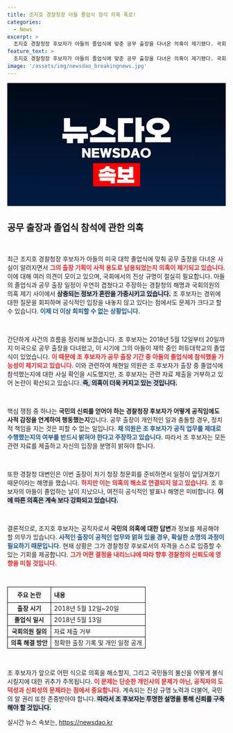 ```yaml
---
title: 조지호 경찰청장 아들 졸업식 참석 의혹 폭로!
categories:
  - News
excerpt: >
  조지호 경찰청장 후보자가 아들의 졸업식에 맞춘 공무 출장을 다녀온 의혹이 제기됐다. 국회에서 진위 여부를 밝히고, 후보자의 출장 내역과 관련 자료 제출을 요구하는 목소리가 커지고 있다. 과연 그의 해명이 신뢰를 받을 수 있을까?
feature_text: >
  조지호 경찰청장 후보자가 아들의 졸업식에 맞춘 공무 출장을 다녀온 의혹이 제기됐다. 국회에서 진위 여부를 밝히고, 후보자의 출장 내역과 관련 자료 제출을 요구하는 목소리가 커지고 있다. 과연 그의 해명이 신뢰를 받을 수 있을까?
image: '/assets/img/newsdao_breakingnews.jpg'
---
```


<p><img src="/assets/img/newsdao_breakingnews.jpg" alt="koreaapp 속보" /></p>

<h2 data-ke-size="size26">공무 출장과 졸업식 참석에 관한 의혹</h2>

<p data-ke-size="size16">&nbsp;</p>

<p>최근 조지호 경찰청장 후보자가 아들의 미국 대학 졸업식에 맞춰 공무 출장을 다녀온 사실이 알려지면서 <b><span style="color: #ee2323;">그의 출장 기획이 사적 용도로 남용되었는지 의혹이 제기되고 있습니다.</span></b> 이에 대해 여러 의견이 모이고 있으며, 국회에서의 진상 규명이 절실히 필요합니다. 아들의 졸업식과 공무 출장 일정이 우연히 겹쳤다고 주장하는 경찰청의 해명과 국회의원의 의혹 제기 사이에서 <b><span style="background-color: #21538527;">상충되는 정보가 혼란을 가중시키고 있습니다.</span></b> 조 후보자는 경위에 대한 질문을 회피하며 공식적인 입장을 내놓지 않고 있다는 점에서도 문제가 크다고 할 수 있습니다.<b><span style="color: #1a5490;"> 이제 더 이상 회피할 수 없는 상황입니다.</span></b></p>

<p data-ke-size="size16">&nbsp;</p>

<p>간단하게 사건의 흐름을 정리해 보겠습니다. 조 후보자는 2018년 5월 12일부터 20일까지 미국으로 공무 출장을 다녀왔고, 이 시기에 그의 아들이 재학 중인 퍼듀대학교의 졸업식이 있었습니다. <b><span style="color: #ee2323;">이 때문에 조 후보자가 공무 출장 기간 중 아들의 졸업식에 참석했을 가능성이 제기되고 있습니다.</span></b> 이와 관련하여 채현일 의원은 조 후보자가 출장 중 졸업식에 참석했는지에 대한 사실 확인을 시도했지만, 조 후보자는 관련 자료 제출을 거부하고 있어 논란이 확산되고 있습니다.<b><span style="background-color: #21538527;"> 즉, 의혹이 더욱 커지고 있는 것입니다.</span></b></p>

<p data-ke-size="size16">&nbsp;</p>

<p>핵심 쟁점 중 하나는 <b>국민의 신뢰를 얻어야 하는 경찰청장 후보자가 어떻게 공직임에도 사적 감정을 연계하여 행동했는지</b>입니다. 공무 출장이 개인적인 일과 충돌할 경우, 정치적 책임을 지는 것은 피할 수 없는 일입니다. <b><span style="color: #1a5490;">채 의원은 조 후보자가 공직 업무를 제대로 수행했는지의 여부를 반드시 밝혀야 한다고 주장하고 있습니다.</span></b> 따라서 조 후보자는 모든 관련 자료를 제출하고 자신의 입장을 분명히 밝혀야 합니다.</p>

<p data-ke-size="size16">&nbsp;</p>

<p>또한 경찰청 대변인은 이번 출장이 차기 청장 청문회를 준비하면서 일정이 앞당겨졌기 때문이라는 해명을 했습니다. <b><span style="color: #ee2323;">하지만 이는 의혹의 해소로 연결되지 않고 있습니다.</span></b> 조 후보자의 아들이 졸업하는 날이 지났으나, 여전히 공식적인 발표나 해명은 미비합니다. <b><span style="background-color: #21538527;">이에 따른 의혹은 계속 보다 강화되고 있습니다.</span></b> </p>

<p data-ke-size="size16">&nbsp;</p>

<p>결론적으로, 조지호 후보자는 공직자로서 <b>국민의 의혹에 대한 답변</b>과 정보를 제공해야 할 의무가 있습니다. <b><span style="color: #1a5490;">사적인 출장이 공적인 업무와 얽혀 있을 경우, 확실한 소명의 과정이 필요하기 때문입니다.</span></b> 현재 상황은 그가 경찰청장 후보로서의 자격을 스스로 입증할 수 있는 기회를 제공합니다. <b><span style="color: #ee2323;">그가 어떤 결정을 내리느냐에 따라 향후 경찰청의 신뢰도에 영향을 미칠 것입니다.</span></b></p>

<p data-ke-size="size16">&nbsp;</p>

<table style="width: 100%; border-collapse: collapse;">
    <tbody>
        <tr>
            <td style="border: 1px solid #000; text-align: center; height: 30px;"><b>주요 논란</b></td>
            <td style="border: 1px solid #000;"><b>내용</b></td>
        </tr>
        <tr>
            <td style="border: 1px solid #000; text-align: center;"><b>출장 시기</b></td>
            <td style="border: 1px solid #000;">2018년 5월 12일~20일</td>
        </tr>
        <tr>
            <td style="border: 1px solid #000; text-align: center;"><b>졸업식 일시</b></td>
            <td style="border: 1px solid #000;">2018년 5월 13일</td>
        </tr>
        <tr>
            <td style="border: 1px solid #000; text-align: center;"><b>국회의원 질의</b></td>
            <td style="border: 1px solid #000;">자료 제출 거부</td>
        </tr>
        <tr>
            <td style="border: 1px solid #000; text-align: center;"><b>의혹 해결 방안</b></td>
            <td style="border: 1px solid #000;">정확한 출장 기록 및 개인 일정 공개</td>
        </tr>
    </tbody>
</table>

<p data-ke-size="size16">&nbsp;</p>

<p>조 후보자가 앞으로 어떤 식으로 의혹을 해소할지, 그리고 국민들의 불신을 어떻게 불식시킬지에 대한 귀추가 주목됩니다. <b><span style="color: #ee2323;">이 문제는 단순한 개인사의 문제가 아닌, 공직자의 도덕성과 신뢰성의 문제라는 점에서 중요합니다.</span></b> 계속되는 진상 규명 노력과 더불어, 국민의 알 권리 또한 존중받아야 합니다.<b><span style="background-color: #21538527;"> 따라서 조 후보자는 투명한 설명을 통해 신뢰를 구축해야 할 것입니다.</span></b></p>
실시간 뉴스 속보는, <a href="https://newsdao.kr" rel="dofollow">https://newsdao.kr</a>


